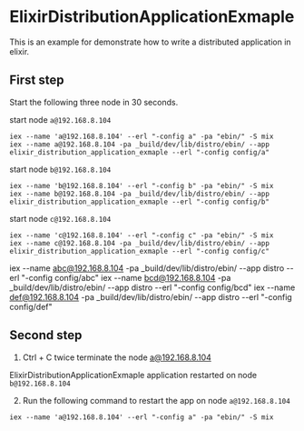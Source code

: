 # ElixirDistributionApplicationExmaple

This is an example for demonstrate how to write a distributed application in elixir.

## First step

Start the following three node in 30 seconds.

start node `a@192.168.8.104`

```
iex --name 'a@192.168.8.104' --erl "-config a" -pa "ebin/" -S mix
iex --name a@192.168.8.104 -pa _build/dev/lib/distro/ebin/ --app elixir_distribution_application_exmaple --erl "-config config/a"
```

start node `b@192.168.8.104`

```
iex --name 'b@192.168.8.104' --erl "-config b" -pa "ebin/" -S mix
iex --name b@192.168.8.104 -pa _build/dev/lib/distro/ebin/ --app elixir_distribution_application_exmaple --erl "-config config/b"

```

start node `c@192.168.8.104`

```
iex --name 'c@192.168.8.104' --erl "-config c" -pa "ebin/" -S mix
iex --name c@192.168.8.104 -pa _build/dev/lib/distro/ebin/ --app elixir_distribution_application_exmaple --erl "-config config/c"

```


iex --name abc@192.168.8.104 -pa _build/dev/lib/distro/ebin/ --app distro --erl "-config config/abc"
iex --name bcd@192.168.8.104 -pa _build/dev/lib/distro/ebin/ --app distro --erl "-config config/bcd"
iex --name def@192.168.8.104 -pa _build/dev/lib/distro/ebin/ --app distro --erl "-config config/def"

## Second step

1. Ctrl + C twice terminate the node a@192.168.8.104

  ElixirDistributionApplicationExmaple application restarted on node `b@192.168.8.104`

2. Run the following command to restart the app on node `a@192.168.8.104`

```
iex --name 'a@192.168.8.104' --erl "-config a" -pa "ebin/" -S mix
```


